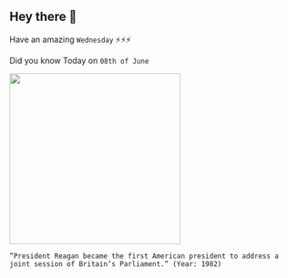 ## Hey there 👋
Have an amazing `Wednesday` ⚡⚡⚡

Did you know Today on `08th of June`
 
 [<img src="https://www.historyplace.com/speeches/speechgfx/reagan-parliament3.jpg" width="300" />](https://www.history.com/topics/us-presidents/reagan-addresses-british-parliament-video) 
 ```
“President Reagan became the first American president to address a joint session of Britain’s Parliament.” (Year: 1982)
```
